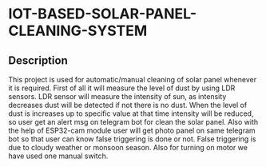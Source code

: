 # IOT-BASED-SOLAR-PANEL-CLEANING-SYSTEM

## Description
  This project is used for automatic/manual cleaning of solar panel whenever it is required. First of all it will measure the level of dust by using LDR sensors. LDR sensor will measure the intensity of sun, as intensity decreases dust will be detected if not there is no dust. When the level of dust is increases up to specific value at that time intensity will be reduced, so user get an alert msg on telegram bot for clean the solar panel. Also with the help of ESP32-cam module user will get photo panel on same telegram bot so that user can know false triggering is done or not. False triggering is due to cloudy weather or monsoon season. Also for turning on motor we have used one manual switch. 
